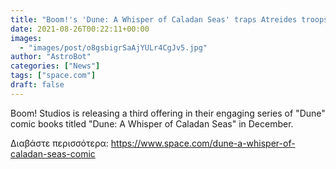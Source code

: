 ```yaml
---
title: "Boom!'s 'Dune: A Whisper of Caladan Seas' traps Atreides troops in an Arrakis cave in this 1st look"
date: 2021-08-26T00:22:11+00:00
images:
  - "images/post/o8gsbigrSaAjYULr4CgJv5.jpg"
author: "AstroBot"
categories: ["News"]
tags: ["space.com"]
draft: false
---
```


Boom! Studios is releasing a third offering in their engaging series of "Dune" comic books titled "Dune: A Whisper of Caladan Seas" in December. 

Διαβάστε περισσότερα: https://www.space.com/dune-a-whisper-of-caladan-seas-comic
